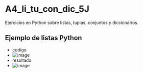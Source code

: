 # A4_li_tu_con_dic_5J
Ejercicios en Python sobre listas, tuplas, conjuntos y diccionarios.
## Ejemplo de listas Python
- codigo
- ![image](https://github.com/user-attachments/assets/7cebee78-2d50-4466-80e2-cc2b31161834)
- resultado
- ![image](https://github.com/user-attachments/assets/ae10557f-3dce-464e-9721-9cd9d4e1e5f7)

